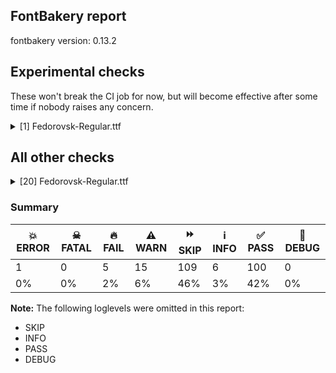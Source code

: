## FontBakery report

fontbakery version: 0.13.2





## Experimental checks

These won't break the CI job for now, but will become effective after some time if nobody raises any concern.


<details><summary>[1] Fedorovsk-Regular.ttf</summary>
<div>
<details>
    <summary>🔥 <b>FAIL</b> Check base characters have non-zero advance width. <a href="https://fontbakery.readthedocs.io/en/stable/fontbakery/checks/universal.html#base-has-width">base_has_width</a></summary>
    <div>







* 🔥 **FAIL** <p>The following glyphs had zero advance width:
- uni04860300 (U+E003)</p>
<pre><code>- uni04860301 (U+E001)

- uni04860311 (U+E005)

- uni20DD (U+20DD)

- uni2DE00487 (U+F4E0)

- uni2DE10487 (U+F4E1)

- uni2DE20487 (U+F4E2)

- uni2DE60487 (U+F4E6)

- uni2DE70487 (U+F4E7)

- uni2DE90487 (U+F4E9)

- uni2DEA0487 (U+F4EA)

- uni2DEB0487 (U+F4EB)

- uni2DEC0487 (U+F4EC)

- uni2DED0487 (U+F4ED)

- uni2DF00487 (U+F4EF)

- uni2DF10487 (U+F4F1)

- uni2DF20487 (U+F4F2)

- uni2DF30487 (U+F4F3)

- uni2DFD0487 (U+F4FD)

- uniA671 (U+A671)
</code></pre>
 [code: zero-width-bases]



</div>
</details>
</div>
</details>




## All other checks



<details><summary>[20] Fedorovsk-Regular.ttf</summary>
<div>
<details>
    <summary>💥 <b>ERROR</b> Familyname must be unique according to namecheck.fontdata.com <a href="https://fontbakery.readthedocs.io/en/stable/fontbakery/checks/universal.html#fontdata-namecheck">fontdata_namecheck</a></summary>
    <div>







* 💥 **ERROR** <p>Failed to access: <a href="https://namecheck.fontdata.com/api/?q=Fedorovsk">https://namecheck.fontdata.com/api/?q=Fedorovsk</a>.
This check relies on the external service <a href="http://namecheck.fontdata.com">http://namecheck.fontdata.com</a> via the internet. While the service cannot be reached or does not respond this check is broken.</p>
<pre><code>	You can exclude this check with the command line option:
	-x fontdata_namecheck

	Or you can wait until the service is available again.
	If the problem persists please report this issue at: https://github.com/fonttools/fontbakery/issues

	Original error message:
	&lt;class 'requests.exceptions.ConnectionError'&gt;
</code></pre>
 [code: namecheck-service]



</div>
</details>

<details>
    <summary>🔥 <b>FAIL</b> Checking OS/2 usWinAscent & usWinDescent. <a href="https://fontbakery.readthedocs.io/en/stable/fontbakery/checks/universal.html#family-win-ascent-and-descent">family/win_ascent_and_descent</a></summary>
    <div>







* 🔥 **FAIL** <p>OS/2.usWinAscent value should be equal or greater than 1115, but got 1055 instead</p>
 [code: ascent]



* 🔥 **FAIL** <p>OS/2.usWinDescent value should be equal or greater than 517, but got 385 instead</p>
 [code: descent]



</div>
</details>

<details>
    <summary>🔥 <b>FAIL</b> Shapes languages in all GF glyphsets. <a href="https://fontbakery.readthedocs.io/en/stable/fontbakery/checks/googlefonts.html#googlefonts-glyphsets-shape-languages">googlefonts/glyphsets/shape_languages</a></summary>
    <div>







* 🔥 **FAIL** <p>GF_Phonetics_SinoExt glyphset:</p>
<table>
<thead>
<tr>
<th align="left">FAIL messages</th>
<th align="left">Languages</th>
</tr>
</thead>
<tbody>
<tr>
<td align="left">Mandatory orthography codepoints:</td>
<td align="left"></td>
</tr>
<tr>
<td align="left">The following base characters are missing from the font: Ꙃ, ꙃ, Ҁ, ҁ</td>
<td align="left">cu_Cyrl (Church Slavic)</td>
</tr>
</tbody>
</table>
 [code: failed-language-shaping]



</div>
</details>

<details>
    <summary>🔥 <b>FAIL</b> Check copyright namerecords match license file. <a href="https://fontbakery.readthedocs.io/en/stable/fontbakery/checks/googlefonts.html#googlefonts-name-license">googlefonts/name/license</a></summary>
    <div>







* 🔥 **FAIL** <p>Font lacks NameID 13 (LICENSE DESCRIPTION). A proper licensing entry must be set.</p>
 [code: missing]



</div>
</details>

<details>
    <summary>🔥 <b>FAIL</b> Check Google Fonts glyph coverage. <a href="https://fontbakery.readthedocs.io/en/stable/fontbakery/checks/googlefonts.html#googlefonts-glyph-coverage">googlefonts/glyph_coverage</a></summary>
    <div>







* 🔥 **FAIL** <p>Missing required codepoints:</p>
<pre><code>- 0x00A1 (INVERTED EXCLAMATION MARK)


- 0x00A2 (CENT SIGN)


- 0x00A3 (POUND SIGN)


- 0x00A5 (YEN SIGN)


- 0x00A8 (DIAERESIS)


- 0x00A9 (COPYRIGHT SIGN)


- 0x00AA (FEMININE ORDINAL INDICATOR)


- 0x00AE (REGISTERED SIGN)


- 0x00AF (MACRON)


- 0x00B8 (CEDILLA)


- 0x00BA (MASCULINE ORDINAL INDICATOR)


- 0x00BF (INVERTED QUESTION MARK)


- 0x00C1 (LATIN CAPITAL LETTER A WITH ACUTE)


- 0x00C2 (LATIN CAPITAL LETTER A WITH CIRCUMFLEX)


- 0x00C3 (LATIN CAPITAL LETTER A WITH TILDE)


- 0x00C4 (LATIN CAPITAL LETTER A WITH DIAERESIS)


- 0x00C5 (LATIN CAPITAL LETTER A WITH RING ABOVE)


- 0x00C6 (LATIN CAPITAL LETTER AE)


- 0x00CC (LATIN CAPITAL LETTER I WITH GRAVE)


- 0x00CD (LATIN CAPITAL LETTER I WITH ACUTE)


- 0x00CE (LATIN CAPITAL LETTER I WITH CIRCUMFLEX)


- 0x00D0 (LATIN CAPITAL LETTER ETH)


- 0x00D2 (LATIN CAPITAL LETTER O WITH GRAVE)


- 0x00D3 (LATIN CAPITAL LETTER O WITH ACUTE)


- 0x00D5 (LATIN CAPITAL LETTER O WITH TILDE)


- 0x00D7 (MULTIPLICATION SIGN)


- 0x00D8 (LATIN CAPITAL LETTER O WITH STROKE)


- 0x00D9 (LATIN CAPITAL LETTER U WITH GRAVE)


- 0x00DA (LATIN CAPITAL LETTER U WITH ACUTE)


- 0x00DB (LATIN CAPITAL LETTER U WITH CIRCUMFLEX)


- 0x00DC (LATIN CAPITAL LETTER U WITH DIAERESIS)


- 0x00DD (LATIN CAPITAL LETTER Y WITH ACUTE)


- 0x00DE (LATIN CAPITAL LETTER THORN)


- 0x00DF (LATIN SMALL LETTER SHARP S)


- 0x00E1 (LATIN SMALL LETTER A WITH ACUTE)


- 0x00E2 (LATIN SMALL LETTER A WITH CIRCUMFLEX)


- 0x00E3 (LATIN SMALL LETTER A WITH TILDE)


- 0x00E4 (LATIN SMALL LETTER A WITH DIAERESIS)


- 0x00E5 (LATIN SMALL LETTER A WITH RING ABOVE)


- 0x00E6 (LATIN SMALL LETTER AE)


- 0x00EC (LATIN SMALL LETTER I WITH GRAVE)


- 0x00ED (LATIN SMALL LETTER I WITH ACUTE)


- 0x00EE (LATIN SMALL LETTER I WITH CIRCUMFLEX)


- 0x00F0 (LATIN SMALL LETTER ETH)


- 0x00F2 (LATIN SMALL LETTER O WITH GRAVE)


- 0x00F3 (LATIN SMALL LETTER O WITH ACUTE)


- 0x00F5 (LATIN SMALL LETTER O WITH TILDE)


- 0x00F7 (DIVISION SIGN)


- 0x00F8 (LATIN SMALL LETTER O WITH STROKE)


- 0x00F9 (LATIN SMALL LETTER U WITH GRAVE)


- 0x00FA (LATIN SMALL LETTER U WITH ACUTE)


- 0x00FB (LATIN SMALL LETTER U WITH CIRCUMFLEX)


- 0x00FC (LATIN SMALL LETTER U WITH DIAERESIS)


- 0x00FD (LATIN SMALL LETTER Y WITH ACUTE)


- 0x00FE (LATIN SMALL LETTER THORN)


- 0x00FF (LATIN SMALL LETTER Y WITH DIAERESIS)


- 0x0100 (LATIN CAPITAL LETTER A WITH MACRON)


- 0x0101 (LATIN SMALL LETTER A WITH MACRON)


- 0x0102 (LATIN CAPITAL LETTER A WITH BREVE)


- 0x0103 (LATIN SMALL LETTER A WITH BREVE)


- 0x0104 (LATIN CAPITAL LETTER A WITH OGONEK)


- 0x0105 (LATIN SMALL LETTER A WITH OGONEK)


- 0x0106 (LATIN CAPITAL LETTER C WITH ACUTE)


- 0x0107 (LATIN SMALL LETTER C WITH ACUTE)


- 0x010A (LATIN CAPITAL LETTER C WITH DOT ABOVE)


- 0x010B (LATIN SMALL LETTER C WITH DOT ABOVE)


- 0x010C (LATIN CAPITAL LETTER C WITH CARON)


- 0x010D (LATIN SMALL LETTER C WITH CARON)


- 0x010E (LATIN CAPITAL LETTER D WITH CARON)


- 0x010F (LATIN SMALL LETTER D WITH CARON)


- 0x0110 (LATIN CAPITAL LETTER D WITH STROKE)


- 0x0111 (LATIN SMALL LETTER D WITH STROKE)


- 0x0112 (LATIN CAPITAL LETTER E WITH MACRON)


- 0x0113 (LATIN SMALL LETTER E WITH MACRON)


- 0x0116 (LATIN CAPITAL LETTER E WITH DOT ABOVE)


- 0x0117 (LATIN SMALL LETTER E WITH DOT ABOVE)


- 0x0118 (LATIN CAPITAL LETTER E WITH OGONEK)


- 0x0119 (LATIN SMALL LETTER E WITH OGONEK)


- 0x011A (LATIN CAPITAL LETTER E WITH CARON)


- 0x011B (LATIN SMALL LETTER E WITH CARON)


- 0x011E (LATIN CAPITAL LETTER G WITH BREVE)


- 0x011F (LATIN SMALL LETTER G WITH BREVE)


- 0x0120 (LATIN CAPITAL LETTER G WITH DOT ABOVE)


- 0x0121 (LATIN SMALL LETTER G WITH DOT ABOVE)


- 0x0122 (LATIN CAPITAL LETTER G WITH CEDILLA)


- 0x0123 (LATIN SMALL LETTER G WITH CEDILLA)


- 0x0126 (LATIN CAPITAL LETTER H WITH STROKE)


- 0x0127 (LATIN SMALL LETTER H WITH STROKE)


- 0x012A (LATIN CAPITAL LETTER I WITH MACRON)


- 0x012B (LATIN SMALL LETTER I WITH MACRON)


- 0x012E (LATIN CAPITAL LETTER I WITH OGONEK)


- 0x012F (LATIN SMALL LETTER I WITH OGONEK)


- 0x0130 (LATIN CAPITAL LETTER I WITH DOT ABOVE)


- 0x0131 (LATIN SMALL LETTER DOTLESS I)


- 0x0136 (LATIN CAPITAL LETTER K WITH CEDILLA)


- 0x0137 (LATIN SMALL LETTER K WITH CEDILLA)


- 0x0139 (LATIN CAPITAL LETTER L WITH ACUTE)


- 0x013A (LATIN SMALL LETTER L WITH ACUTE)


- 0x013B (LATIN CAPITAL LETTER L WITH CEDILLA)


- 0x013C (LATIN SMALL LETTER L WITH CEDILLA)


- 0x013D (LATIN CAPITAL LETTER L WITH CARON)


- 0x013E (LATIN SMALL LETTER L WITH CARON)


- 0x0141 (LATIN CAPITAL LETTER L WITH STROKE)


- 0x0142 (LATIN SMALL LETTER L WITH STROKE)


- 0x0143 (LATIN CAPITAL LETTER N WITH ACUTE)


- 0x0144 (LATIN SMALL LETTER N WITH ACUTE)


- 0x0145 (LATIN CAPITAL LETTER N WITH CEDILLA)


- 0x0146 (LATIN SMALL LETTER N WITH CEDILLA)


- 0x0147 (LATIN CAPITAL LETTER N WITH CARON)


- 0x0148 (LATIN SMALL LETTER N WITH CARON)


- 0x0150 (LATIN CAPITAL LETTER O WITH DOUBLE ACUTE)


- 0x0151 (LATIN SMALL LETTER O WITH DOUBLE ACUTE)


- 0x0152 (LATIN CAPITAL LIGATURE OE)


- 0x0153 (LATIN SMALL LIGATURE OE)


- 0x0154 (LATIN CAPITAL LETTER R WITH ACUTE)


- 0x0155 (LATIN SMALL LETTER R WITH ACUTE)


- 0x0158 (LATIN CAPITAL LETTER R WITH CARON)


- 0x0159 (LATIN SMALL LETTER R WITH CARON)


- 0x015A (LATIN CAPITAL LETTER S WITH ACUTE)


- 0x015B (LATIN SMALL LETTER S WITH ACUTE)


- 0x015E (LATIN CAPITAL LETTER S WITH CEDILLA)


- 0x015F (LATIN SMALL LETTER S WITH CEDILLA)


- 0x0160 (LATIN CAPITAL LETTER S WITH CARON)


- 0x0161 (LATIN SMALL LETTER S WITH CARON)


- 0x0164 (LATIN CAPITAL LETTER T WITH CARON)


- 0x0165 (LATIN SMALL LETTER T WITH CARON)


- 0x016A (LATIN CAPITAL LETTER U WITH MACRON)


- 0x016B (LATIN SMALL LETTER U WITH MACRON)


- 0x016E (LATIN CAPITAL LETTER U WITH RING ABOVE)


- 0x016F (LATIN SMALL LETTER U WITH RING ABOVE)


- 0x0170 (LATIN CAPITAL LETTER U WITH DOUBLE ACUTE)


- 0x0171 (LATIN SMALL LETTER U WITH DOUBLE ACUTE)


- 0x0172 (LATIN CAPITAL LETTER U WITH OGONEK)


- 0x0173 (LATIN SMALL LETTER U WITH OGONEK)


- 0x0174 (LATIN CAPITAL LETTER W WITH CIRCUMFLEX)


- 0x0175 (LATIN SMALL LETTER W WITH CIRCUMFLEX)


- 0x0176 (LATIN CAPITAL LETTER Y WITH CIRCUMFLEX)


- 0x0177 (LATIN SMALL LETTER Y WITH CIRCUMFLEX)


- 0x0178 (LATIN CAPITAL LETTER Y WITH DIAERESIS)


- 0x0179 (LATIN CAPITAL LETTER Z WITH ACUTE)


- 0x017A (LATIN SMALL LETTER Z WITH ACUTE)


- 0x017B (LATIN CAPITAL LETTER Z WITH DOT ABOVE)


- 0x017C (LATIN SMALL LETTER Z WITH DOT ABOVE)


- 0x017D (LATIN CAPITAL LETTER Z WITH CARON)


- 0x017E (LATIN SMALL LETTER Z WITH CARON)


- 0x0218 (LATIN CAPITAL LETTER S WITH COMMA BELOW)


- 0x0219 (LATIN SMALL LETTER S WITH COMMA BELOW)


- 0x021A (LATIN CAPITAL LETTER T WITH COMMA BELOW)


- 0x021B (LATIN SMALL LETTER T WITH COMMA BELOW)


- 0x0237 (LATIN SMALL LETTER DOTLESS J)


- 0x02C6 (MODIFIER LETTER CIRCUMFLEX ACCENT)


- 0x02C7 (CARON)


- 0x02D8 (BREVE)


- 0x02D9 (DOT ABOVE)


- 0x02DA (RING ABOVE)


- 0x02DB (OGONEK)


- 0x02DC (SMALL TILDE)


- 0x02DD (DOUBLE ACUTE ACCENT)


- 0x0304 (COMBINING MACRON)


- 0x030A (COMBINING RING ABOVE)


- 0x030C (COMBINING CARON)


- 0x0326 (COMBINING COMMA BELOW)


- 0x0328 (COMBINING OGONEK)


- 0x1E80 (LATIN CAPITAL LETTER W WITH GRAVE)


- 0x1E81 (LATIN SMALL LETTER W WITH GRAVE)


- 0x1E82 (LATIN CAPITAL LETTER W WITH ACUTE)


- 0x1E83 (LATIN SMALL LETTER W WITH ACUTE)


- 0x1E84 (LATIN CAPITAL LETTER W WITH DIAERESIS)


- 0x1E85 (LATIN SMALL LETTER W WITH DIAERESIS)


- 0x1E9E (LATIN CAPITAL LETTER SHARP S)


- 0x1EF2 (LATIN CAPITAL LETTER Y WITH GRAVE)


- 0x1EF3 (LATIN SMALL LETTER Y WITH GRAVE)


- 0x201A (SINGLE LOW-9 QUOTATION MARK)


- 0x201E (DOUBLE LOW-9 QUOTATION MARK)


- 0x2026 (HORIZONTAL ELLIPSIS)


- 0x2039 (SINGLE LEFT-POINTING ANGLE QUOTATION MARK)


- 0x203A (SINGLE RIGHT-POINTING ANGLE QUOTATION MARK)


- 0x2122 (TRADE MARK SIGN)


- 0x2212 (MINUS SIGN)
</code></pre>
 [code: missing-codepoints]



</div>
</details>

<details>
    <summary>⚠️ <b>WARN</b> Check mark characters are in GDEF mark glyph class. <a href="https://fontbakery.readthedocs.io/en/stable/fontbakery/checks/opentype.html#opentype-gdef-mark-chars">opentype/gdef_mark_chars</a></summary>
    <div>







* ⚠️ **WARN** <p>The following mark characters could be in the GDEF mark glyph class:
uni0303 (U+0303), uniFE00 (U+FE00), uniFE01 (U+FE01), uniFE02 (U+FE02) and uniFE03 (U+FE03)</p>
 [code: mark-chars]



</div>
</details>

<details>
    <summary>⚠️ <b>WARN</b> Check glyphs in mark glyph class are non-spacing. <a href="https://fontbakery.readthedocs.io/en/stable/fontbakery/checks/opentype.html#opentype-gdef-spacing-marks">opentype/gdef_spacing_marks</a></summary>
    <div>







* ⚠️ **WARN** <p>The following glyphs seem to be spacing (because they have width &gt; 0 on the hmtx table) so they may be in the GDEF mark glyph class by mistake, or they should have zero width instead:
uni0488 (U+0488), uni0489 (U+0489), uni2DE3A675 (U+F0023), uni2DE42DF7 (U+F0030), uni2DEEA675 (U+F00AF), uniA670 (U+A670) and uniA672 (U+A672)</p>
 [code: spacing-mark-glyphs]



</div>
</details>

<details>
    <summary>⚠️ <b>WARN</b> Check if each glyph has the recommended amount of contours. <a href="https://fontbakery.readthedocs.io/en/stable/fontbakery/checks/universal.html#contour-count">contour_count</a></summary>
    <div>







* ⚠️ **WARN** <p>This check inspects the glyph outlines and detects the total number of contours in each of them. The expected values are infered from the typical ammounts of contours observed in a large collection of reference font families. The divergences listed below may simply indicate a significantly different design on some of your glyphs. On the other hand, some of these may flag actual bugs in the font such as glyphs mapped to an incorrect codepoint. Please consider reviewing the design and codepoint assignment of these to make sure they are correct.</p>
<p>The following glyphs do not have the recommended number of contours:</p>
<pre><code>- Glyph name: uni002A	Contours detected: 2	Expected: 1 or 4

- Glyph name: uni0435	Contours detected: 1	Expected: 2

- Glyph name: uni0436	Contours detected: 2	Expected: 1

- Glyph name: uni043A	Contours detected: 2	Expected: 1

- Glyph name: uni0450	Contours detected: 2	Expected: 3

- Glyph name: uni0451	Contours detected: 3	Expected: 4

- Glyph name: uni0456	Contours detected: 1	Expected: 2

- Glyph name: uni045C	Contours detected: 3	Expected: 2

- Glyph name: uni046E	Contours detected: 1	Expected: 2

- Glyph name: uni046F	Contours detected: 1	Expected: 2

- Glyph name: uni0473	Contours detected: 2	Expected: 3

- Glyph name: uni25CC	Contours detected: 8	Expected: 16 or 12

- Glyph name: uni0435	Contours detected: 1	Expected: 2

- Glyph name: uni0436	Contours detected: 2	Expected: 1

- Glyph name: uni043A	Contours detected: 2	Expected: 1

- Glyph name: uni0450	Contours detected: 2	Expected: 3

- Glyph name: uni0451	Contours detected: 3	Expected: 4

- Glyph name: uni0456	Contours detected: 1	Expected: 2

- Glyph name: uni045C	Contours detected: 3	Expected: 2

- Glyph name: uni046E	Contours detected: 1	Expected: 2

- Glyph name: uni046F	Contours detected: 1	Expected: 2

- Glyph name: uni0473	Contours detected: 2	Expected: 3

- Glyph name: uni25CC	Contours detected: 8	Expected: 16 or 12
</code></pre>
 [code: contour-count]



</div>
</details>

<details>
    <summary>⚠️ <b>WARN</b> Check math signs have the same width. <a href="https://fontbakery.readthedocs.io/en/stable/fontbakery/checks/universal.html#math-signs-width">math_signs_width</a></summary>
    <div>







* ⚠️ **WARN** <p>The most common width is 887 among a set of 4 math glyphs.
The following math glyphs have a different width, though:</p>
<p>Width = 406:
uni002B</p>
<p>Width = 690:
uni003E, uni003C</p>
<p>Width = 394:
uni003D</p>
<p>Width = 575:
uni00AC</p>
<p>Width = 390:
uni2214, uni2213</p>
 [code: width-outliers]



</div>
</details>

<details>
    <summary>⚠️ <b>WARN</b> Check there are no overlapping path segments <a href="https://fontbakery.readthedocs.io/en/stable/fontbakery/checks/universal.html#overlapping-path-segments">overlapping_path_segments</a></summary>
    <div>







* ⚠️ **WARN** <p>The following glyphs have overlapping path segments:</p>
<pre><code>* uni0026 (U+0026): L&lt;&lt;108.0,487.0&gt;--&lt;108.0,488.0&gt;&gt; has the same coordinates as a previous segment.

* uni0026 (U+0026): B&lt;&lt;108.0,488.0&gt;-&lt;108.0,488.0&gt;-&lt;108.0,488.0&gt;&gt; has the same coordinates as a previous segment.
</code></pre>
 [code: overlapping-path-segments]



</div>
</details>

<details>
    <summary>⚠️ <b>WARN</b> Does the font contain a soft hyphen? <a href="https://fontbakery.readthedocs.io/en/stable/fontbakery/checks/universal.html#soft-hyphen">soft_hyphen</a></summary>
    <div>







* ⚠️ **WARN** <p>This font has a 'Soft Hyphen' character.</p>
 [code: softhyphen]



</div>
</details>

<details>
    <summary>⚠️ <b>WARN</b> Ensure Stylistic Sets have description. <a href="https://fontbakery.readthedocs.io/en/stable/fontbakery/checks/universal.html#stylisticset-description">stylisticset_description</a></summary>
    <div>







* ⚠️ **WARN** <p>The stylistic set ss01 lacks a description string on the 'name' table.</p>
 [code: missing-description]



* ⚠️ **WARN** <p>The stylistic set ss02 lacks a description string on the 'name' table.</p>
 [code: missing-description]



</div>
</details>

<details>
    <summary>⚠️ <b>WARN</b> Validate size, and resolution of article images, and ensure article page has minimum length and includes visual assets. <a href="https://fontbakery.readthedocs.io/en/stable/fontbakery/checks/googlefonts.html#googlefonts-article-images">googlefonts/article/images</a></summary>
    <div>







* ⚠️ **WARN** <p>Family metadata at fonts/ttf does not have an article.</p>
 [code: lacks-article]



</div>
</details>

<details>
    <summary>⚠️ <b>WARN</b> Check for codepoints not covered by METADATA subsets. <a href="https://fontbakery.readthedocs.io/en/stable/fontbakery/checks/googlefonts.html#googlefonts-metadata-unreachable-subsetting">googlefonts/metadata/unreachable_subsetting</a></summary>
    <div>







* ⚠️ **WARN** <p>The following codepoints supported by the font are not covered by
any subsets defined in the font's metadata file, and will never
be served. You can solve this by either manually adding additional
subset declarations to METADATA.pb, or by editing the glyphset
definitions.</p>
<ul>
<li>U+0302 COMBINING CIRCUMFLEX ACCENT: try adding one of: tifinagh, coptic, cherokee, math</li>
<li>U+0306 COMBINING BREVE: try adding one of: tifinagh, old-permic</li>
<li>U+0307 COMBINING DOT ABOVE: try adding one of: tai-le, duployan, math, old-permic, todhri, malayalam, syriac, coptic, hebrew, canadian-aboriginal, tifinagh</li>
<li>U+030B COMBINING DOUBLE ACUTE ACCENT: try adding one of: osage, cherokee</li>
<li>U+030F COMBINING DOUBLE GRAVE ACCENT: not included in any glyphset definition</li>
<li>U+0311 COMBINING INVERTED BREVE: try adding one of: coptic, todhri</li>
<li>U+0327 COMBINING CEDILLA: try adding math</li>
<li>U+033E COMBINING VERTICAL TILDE: not included in any glyphset definition</li>
<li>U+034F COMBINING GRAPHEME JOINER: not included in any glyphset definition</li>
<li>U+0358 COMBINING DOT ABOVE RIGHT: try adding osage</li>
<li>U+10FB GEORGIAN PARAGRAPH SEPARATOR: try adding one of: glagolitic, georgian</li>
<li>U+1DF6 COMBINING KAVYKA ABOVE RIGHT: not included in any glyphset definition</li>
<li>U+1DF7 COMBINING KAVYKA ABOVE LEFT: not included in any glyphset definition</li>
<li>U+1DF8 COMBINING DOT ABOVE LEFT: try adding syriac</li>
<li>U+1DF9 COMBINING WIDE INVERTED BRIDGE BELOW: not included in any glyphset definition</li>
<li>U+2003 EM SPACE: try adding nushu</li>
<li>U+2004 THREE-PER-EM SPACE: try adding symbols2</li>
<li>U+2005 FOUR-PER-EM SPACE: try adding symbols2</li>
<li>U+2006 SIX-PER-EM SPACE: try adding symbols2</li>
<li>U+2008 PUNCTUATION SPACE: try adding symbols2</li>
<li>U+200A HAIR SPACE: try adding symbols2</li>
<li>U+200C ZERO WIDTH NON-JOINER: try adding one of: mandaic, psalter-pahlavi, syloti-nagri, brahmi, sharada, phags-pa, kaithi, sogdian, telugu, newa, bhaiksuki, javanese, new-tai-lue, cham, hatran, myanmar, avestan, saurashtra, zanabazar-square, gunjala-gondi, buhid, takri, khudawadi, malayalam, devanagari, bengali, khmer, lepcha, dogra, gurmukhi, hebrew, balinese, modi, oriya, pahawh-hmong, syriac, kannada, buginese, tai-le, tagbanwa, tagalog, manichaean, batak, kayah-li, thaana, khojki, mongolian, tibetan, rejang, kharoshthi, gujarati, tifinagh, thai, siddham, tai-viet, limbu, tirhuta, arabic, yi, sundanese, duployan, lao, meetei-mayek, tai-tham, chakma, tamil, hanunoo, nko, warang-citi, masaram-gondi, sinhala, grantha, mahajani, hanifi-rohingya</li>
<li>U+200D ZERO WIDTH JOINER: try adding one of: mandaic, psalter-pahlavi, syloti-nagri, brahmi, sharada, phags-pa, kaithi, sogdian, telugu, newa, bhaiksuki, javanese, new-tai-lue, cham, myanmar, avestan, saurashtra, zanabazar-square, gunjala-gondi, buhid, takri, khudawadi, malayalam, devanagari, bengali, khmer, lepcha, dogra, gurmukhi, hebrew, balinese, modi, oriya, pahawh-hmong, syriac, kannada, buginese, tai-le, tagbanwa, tagalog, manichaean, batak, kayah-li, thaana, khojki, mongolian, tibetan, rejang, kharoshthi, gujarati, tifinagh, thai, siddham, tai-viet, limbu, tirhuta, arabic, yi, sundanese, duployan, lao, meetei-mayek, tai-tham, chakma, tamil, old-hungarian, hanunoo, nko, warang-citi, masaram-gondi, sinhala, grantha, mahajani, hanifi-rohingya</li>
<li>U+200E LEFT-TO-RIGHT MARK: try adding one of: arabic, phags-pa, thaana, syriac, nko, hebrew</li>
<li>U+200F RIGHT-TO-LEFT MARK: try adding one of: phags-pa, thaana, syriac, nko, hebrew</li>
<li>U+2011 NON-BREAKING HYPHEN: try adding one of: syloti-nagri, yi, arabic</li>
<li>U+2027 HYPHENATION POINT: not included in any glyphset definition</li>
<li>U+202F NARROW NO-BREAK SPACE: try adding one of: mongolian, yi, phags-pa</li>
<li>U+203B REFERENCE MARK: not included in any glyphset definition</li>
<li>U+2052 COMMERCIAL MINUS SIGN: not included in any glyphset definition</li>
<li>U+2053 SWUNG DASH: try adding coptic</li>
<li>U+2056 THREE DOT PUNCTUATION: try adding coptic</li>
<li>U+2058 FOUR DOT PUNCTUATION: try adding coptic</li>
<li>U+2059 FIVE DOT PUNCTUATION: try adding coptic</li>
<li>U+205C DOTTED CROSS: not included in any glyphset definition</li>
<li>U+205D TRICOLON: try adding one of: old-hungarian, carian, meroitic-hieroglyphs, meroitic</li>
<li>U+205E VERTICAL FOUR DOTS: try adding old-hungarian</li>
<li>U+20DD COMBINING ENCLOSING CIRCLE: try adding symbols</li>
<li>U+2213 MINUS-OR-PLUS SIGN: try adding math</li>
<li>U+2214 DOT PLUS: try adding math</li>
<li>U+2219 BULLET OPERATOR: try adding one of: tai-tham, symbols, yi, math</li>
<li>U+223B HOMOTHETIC: try adding math</li>
<li>U+223C TILDE OPERATOR: try adding math</li>
<li>U+223D REVERSED TILDE: try adding math</li>
<li>U+2241 NOT TILDE: try adding math</li>
<li>U+25CC DOTTED CIRCLE: try adding one of: phags-pa, elbasan, newa, bhaiksuki, new-tai-lue, malayalam, devanagari, wancho, lepcha, hebrew, oriya, pahawh-hmong, tagbanwa, batak, thaana, bassa-vah, coptic, kharoshthi, tifinagh, symbols, math, lao, tai-tham, chakma, canadian-aboriginal, grantha, syloti-nagri, sogdian, kaithi, caucasian-albanian, telugu, cham, myanmar, gunjala-gondi, khudawadi, syriac, tai-le, manichaean, gujarati, thai, tai-viet, meetei-mayek, masaram-gondi, hanifi-rohingya, mandaic, brahmi, adlam, javanese, mende-kikakui, zanabazar-square, soyombo, buhid, khmer, bengali, dogra, kannada, buginese, miao, music, kayah-li, siddham, limbu, tirhuta, yi, duployan, ahom, hanunoo, nko, warang-citi, psalter-pahlavi, sharada, osage, armenian, saurashtra, old-permic, takri, modi, balinese, tagalog, khojki, mongolian, tibetan, rejang, sundanese, tamil, marchen, sinhala, mahajani, gurmukhi</li>
<li>U+2626 ORTHODOX CROSS: try adding symbols</li>
<li>U+271A HEAVY GREEK CROSS: try adding symbols</li>
<li>U+2720 MALTESE CROSS: try adding symbols</li>
<li>U+2734 EIGHT POINTED BLACK STAR: try adding symbols</li>
<li>U+29DF DOUBLE-ENDED MULTIMAP: try adding math</li>
<li>U+2E2A TWO DOTS OVER ONE DOT PUNCTUATION: not included in any glyphset definition</li>
<li>U+2E2B ONE DOT OVER TWO DOTS PUNCTUATION: not included in any glyphset definition</li>
<li>U+2E2C SQUARED FOUR DOT PUNCTUATION: not included in any glyphset definition</li>
<li>U+2E2D FIVE DOT MARK: not included in any glyphset definition</li>
<li>U+2E2F VERTICAL TILDE: not included in any glyphset definition</li>
<li>U+2E34 RAISED COMMA: try adding coptic</li>
<li>U+2E43 DASH WITH LEFT UPTURN: try adding glagolitic</li>
<li>U+2E45 INVERTED LOW KAVYKA: not included in any glyphset definition</li>
<li>U+2E46 INVERTED LOW KAVYKA WITH KAVYKA ABOVE: not included in any glyphset definition</li>
<li>U+2E47 LOW KAVYKA: not included in any glyphset definition</li>
<li>U+2E48 LOW KAVYKA WITH DOT: not included in any glyphset definition</li>
<li>U+2E49 DOUBLE STACKED COMMA: not included in any glyphset definition</li>
<li>U+E001 : not included in any glyphset definition</li>
<li>U+E003 : not included in any glyphset definition</li>
<li>U+E005 : not included in any glyphset definition</li>
<li>U+E0E0 : not included in any glyphset definition</li>
<li>U+E0E1 : not included in any glyphset definition</li>
<li>U+E0E2 : not included in any glyphset definition</li>
<li>U+E0E3 : not included in any glyphset definition</li>
<li>U+E0E4 : not included in any glyphset definition</li>
<li>U+E0E5 : not included in any glyphset definition</li>
<li>U+E0E6 : not included in any glyphset definition</li>
<li>U+E0E7 : not included in any glyphset definition</li>
<li>U+E0E8 : not included in any glyphset definition</li>
<li>U+E0E9 : not included in any glyphset definition</li>
<li>U+E0EA : not included in any glyphset definition</li>
<li>U+E0EB : not included in any glyphset definition</li>
<li>U+E0EC : not included in any glyphset definition</li>
<li>U+E0ED : not included in any glyphset definition</li>
<li>U+E0EE : not included in any glyphset definition</li>
<li>U+E0EF : not included in any glyphset definition</li>
<li>U+E16E : not included in any glyphset definition</li>
<li>U+E1A5 : not included in any glyphset definition</li>
<li>U+E3F0 : not included in any glyphset definition</li>
<li>U+E3F1 : not included in any glyphset definition</li>
<li>U+E407 : not included in any glyphset definition</li>
<li>U+E540 : not included in any glyphset definition</li>
<li>U+E5B1 : not included in any glyphset definition</li>
<li>U+E5D0 : not included in any glyphset definition</li>
<li>U+E5D1 : not included in any glyphset definition</li>
<li>U+E5D2 : not included in any glyphset definition</li>
<li>U+E5D3 : not included in any glyphset definition</li>
<li>U+E5D6 : not included in any glyphset definition</li>
<li>U+E5D7 : not included in any glyphset definition</li>
<li>U+E5D8 : not included in any glyphset definition</li>
<li>U+E612 : not included in any glyphset definition</li>
<li>U+E613 : not included in any glyphset definition</li>
<li>U+E714 : not included in any glyphset definition</li>
<li>U+E715 : not included in any glyphset definition</li>
<li>U+E7B4 : not included in any glyphset definition</li>
<li>U+E800 : not included in any glyphset definition</li>
<li>U+E8E0 : not included in any glyphset definition</li>
<li>U+E8E1 : not included in any glyphset definition</li>
<li>U+E8E2 : not included in any glyphset definition</li>
<li>U+E8E3 : not included in any glyphset definition</li>
<li>U+E8E4 : not included in any glyphset definition</li>
<li>U+E8E5 : not included in any glyphset definition</li>
<li>U+E8E6 : not included in any glyphset definition</li>
<li>U+E8E7 : not included in any glyphset definition</li>
<li>U+E8E8 : not included in any glyphset definition</li>
<li>U+E8E9 : not included in any glyphset definition</li>
<li>U+E8EA : not included in any glyphset definition</li>
<li>U+E8EB : not included in any glyphset definition</li>
<li>U+E8EC : not included in any glyphset definition</li>
<li>U+E8ED : not included in any glyphset definition</li>
<li>U+E8EE : not included in any glyphset definition</li>
<li>U+E8EF : not included in any glyphset definition</li>
<li>U+E8F0 : not included in any glyphset definition</li>
<li>U+E900 : not included in any glyphset definition</li>
<li>U+E901 : not included in any glyphset definition</li>
<li>U+E902 : not included in any glyphset definition</li>
<li>U+E903 : not included in any glyphset definition</li>
<li>U+E904 : not included in any glyphset definition</li>
<li>U+E905 : not included in any glyphset definition</li>
<li>U+E906 : not included in any glyphset definition</li>
<li>U+E907 : not included in any glyphset definition</li>
<li>U+E909 : not included in any glyphset definition</li>
<li>U+E90A : not included in any glyphset definition</li>
<li>U+E90B : not included in any glyphset definition</li>
<li>U+E90C : not included in any glyphset definition</li>
<li>U+E90D : not included in any glyphset definition</li>
<li>U+E92A : not included in any glyphset definition</li>
<li>U+E92B : not included in any glyphset definition</li>
<li>U+E930 : not included in any glyphset definition</li>
<li>U+E931 : not included in any glyphset definition</li>
<li>U+EC45 : not included in any glyphset definition</li>
<li>U+EC46 : not included in any glyphset definition</li>
<li>U+EC47 : not included in any glyphset definition</li>
<li>U+EC48 : not included in any glyphset definition</li>
<li>U+EC49 : not included in any glyphset definition</li>
<li>U+EC4A : not included in any glyphset definition</li>
<li>U+EC4B : not included in any glyphset definition</li>
<li>U+EC50 : not included in any glyphset definition</li>
<li>U+F4E0 : not included in any glyphset definition</li>
<li>U+F4E1 : not included in any glyphset definition</li>
<li>U+F4E2 : not included in any glyphset definition</li>
<li>U+F4E6 : not included in any glyphset definition</li>
<li>U+F4E7 : not included in any glyphset definition</li>
<li>U+F4E9 : not included in any glyphset definition</li>
<li>U+F4EA : not included in any glyphset definition</li>
<li>U+F4EB : not included in any glyphset definition</li>
<li>U+F4EC : not included in any glyphset definition</li>
<li>U+F4ED : not included in any glyphset definition</li>
<li>U+F4EF : not included in any glyphset definition</li>
<li>U+F4F1 : not included in any glyphset definition</li>
<li>U+F4F2 : not included in any glyphset definition</li>
<li>U+F4F3 : not included in any glyphset definition</li>
<li>U+F4FD : not included in any glyphset definition</li>
<li>U+FE00 VARIATION SELECTOR-1: try adding one of: manichaean, yi, phags-pa</li>
<li>U+FE01 VARIATION SELECTOR-2: not included in any glyphset definition</li>
<li>U+FE02 VARIATION SELECTOR-3: not included in any glyphset definition</li>
<li>U+FE03 VARIATION SELECTOR-4: not included in any glyphset definition</li>
<li>U+FE26 COMBINING CONJOINING MACRON: try adding one of: coptic, caucasian-albanian</li>
<li>U+1F540 CIRCLED CROSS POMMEE: try adding symbols</li>
<li>U+1F541 CROSS POMMEE WITH HALF-CIRCLE BELOW: try adding symbols</li>
<li>U+1F542 CROSS POMMEE: try adding symbols</li>
<li>U+1F543 NOTCHED LEFT SEMICIRCLE WITH THREE DOTS: try adding symbols</li>
<li>U+1F544 NOTCHED RIGHT SEMICIRCLE WITH THREE DOTS: try adding symbols</li>
<li>U+1F545 SYMBOL FOR MARKS CHAPTER: try adding symbols</li>
<li>U+1F908 DOWNWARD FACING HOOK: try adding symbols</li>
<li>U+1F909 DOWNWARD FACING NOTCHED HOOK: try adding symbols</li>
<li>U+1F90A DOWNWARD FACING HOOK WITH DOT: try adding symbols</li>
<li>U+1F90B DOWNWARD FACING NOTCHED HOOK WITH DOT: try adding symbols</li>
<li>U+F0023 : not included in any glyphset definition</li>
<li>U+F0030 : not included in any glyphset definition</li>
<li>U+F00AF : not included in any glyphset definition</li>
</ul>
<p>Or you can add the above codepoints to one of the subsets supported by the font: <code>cyrillic</code>, <code>cyrillic-ext</code>, <code>latin</code>, <code>latin-ext</code></p>
 [code: unreachable-subsetting]



</div>
</details>

<details>
    <summary>⚠️ <b>WARN</b> Ensure soft_dotted characters lose their dot when combined with marks that replace the dot. <a href="https://fontbakery.readthedocs.io/en/stable/fontbakery/checks/universal.html#soft-dotted">soft_dotted</a></summary>
    <div>







* ⚠️ **WARN** <p>The dot of soft dotted characters used in orthographies <em>must</em> disappear in the following strings: i̋ j̀ j́ j̃ j̈ j̑ і́</p>
<p>The dot of soft dotted characters <em>should</em> disappear in other cases, for example: ì í î ĩ ĭ i̇ ȉ ȋ i̾ i҃ i҄ i҅ i҆ i҇ iⷠ iⷡ iⷢ iⷣ iⷤ iⷥ</p>
 [code: soft-dotted]



</div>
</details>

<details>
    <summary>⚠️ <b>WARN</b> Do any segments have colinear vectors? <a href="https://fontbakery.readthedocs.io/en/stable/fontbakery/checks/universal.html#outline-colinear-vectors">outline_colinear_vectors</a></summary>
    <div>







* ⚠️ **WARN** <p>The following glyphs have colinear vectors:</p>
<pre><code>* u1f545.alt1 (U+E5D0): L&lt;&lt;510.0,802.0&gt;--&lt;485.0,778.0&gt;&gt; -&gt; L&lt;&lt;485.0,778.0&gt;--&lt;465.0,761.0&gt;&gt;

* u1f545.alt2 (U+E5D1): L&lt;&lt;269.0,462.0&gt;--&lt;271.0,653.0&gt;&gt; -&gt; L&lt;&lt;271.0,653.0&gt;--&lt;271.0,659.0&gt;&gt;

* uni005A (U+005A): L&lt;&lt;187.0,38.0&gt;--&lt;189.0,38.0&gt;&gt; -&gt; L&lt;&lt;189.0,38.0&gt;--&lt;382.0,42.0&gt;&gt;

* uni0414 (U+0414): L&lt;&lt;365.0,-35.0&gt;--&lt;353.0,9.0&gt;&gt; -&gt; L&lt;&lt;353.0,9.0&gt;--&lt;341.0,59.0&gt;&gt;

* uni0458 (U+0458): L&lt;&lt;-45.0,-248.0&gt;--&lt;-89.0,-244.0&gt;&gt; -&gt; L&lt;&lt;-89.0,-244.0&gt;--&lt;-100.0,-244.0&gt;&gt;

* uni0458 (U+0458): L&lt;&lt;122.0,388.0&gt;--&lt;148.0,388.0&gt;&gt; -&gt; L&lt;&lt;148.0,388.0&gt;--&lt;191.0,390.0&gt;&gt;

* uni0458 (U+0458): L&lt;&lt;148.0,388.0&gt;--&lt;191.0,390.0&gt;&gt; -&gt; L&lt;&lt;191.0,390.0&gt;--&lt;202.0,390.0&gt;&gt;

* uni0458 (U+0458): L&lt;&lt;43.0,-258.0&gt;--&lt;-45.0,-248.0&gt;&gt; -&gt; L&lt;&lt;-45.0,-248.0&gt;--&lt;-89.0,-244.0&gt;&gt;

* uni045F (U+045F): L&lt;&lt;287.0,175.0&gt;--&lt;288.0,194.0&gt;&gt; -&gt; L&lt;&lt;288.0,194.0&gt;--&lt;288.0,259.0&gt;&gt;

* uni0471 (U+0471): L&lt;&lt;216.0,-306.0&gt;--&lt;216.0,-150.0&gt;&gt; -&gt; L&lt;&lt;216.0,-150.0&gt;--&lt;222.0,15.0&gt;&gt;

* uni0471 (U+0471): L&lt;&lt;287.0,14.0&gt;--&lt;284.0,-164.0&gt;&gt; -&gt; L&lt;&lt;284.0,-164.0&gt;--&lt;280.0,-245.0&gt;&gt;

* uni0471.short (U+E0ED): L&lt;&lt;216.0,-306.0&gt;--&lt;216.0,-150.0&gt;&gt; -&gt; L&lt;&lt;216.0,-150.0&gt;--&lt;222.0,15.0&gt;&gt;

* uni0471.short (U+E0ED): L&lt;&lt;287.0,14.0&gt;--&lt;284.0,-164.0&gt;&gt; -&gt; L&lt;&lt;284.0,-164.0&gt;--&lt;280.0,-245.0&gt;&gt;

* uni0491.alt (U+E16E): L&lt;&lt;173.0,585.0&gt;--&lt;261.0,575.0&gt;&gt; -&gt; L&lt;&lt;261.0,575.0&gt;--&lt;305.0,571.0&gt;&gt;

* uni0491.alt (U+E16E): L&lt;&lt;261.0,575.0&gt;--&lt;305.0,571.0&gt;&gt; -&gt; L&lt;&lt;305.0,571.0&gt;--&lt;316.0,571.0&gt;&gt;

* uni0491.alt (U+E16E): L&lt;&lt;94.0,-61.0&gt;--&lt;93.0,-61.0&gt;&gt; -&gt; L&lt;&lt;93.0,-61.0&gt;--&lt;68.0,-60.0&gt;&gt;

* uni1C86 (U+1C86): L&lt;&lt;-202.0,553.0&gt;--&lt;-226.0,557.0&gt;&gt; -&gt; L&lt;&lt;-226.0,557.0&gt;--&lt;-245.0,562.0&gt;&gt;

* uni2DE4 (U+2DE4): L&lt;&lt;-84.0,672.0&gt;--&lt;-100.0,676.0&gt;&gt; -&gt; L&lt;&lt;-100.0,676.0&gt;--&lt;-134.0,686.0&gt;&gt;

* uni2DE42DF7 (U+F0030): L&lt;&lt;-16.0,598.0&gt;--&lt;0.0,606.0&gt;&gt; -&gt; L&lt;&lt;0.0,606.0&gt;--&lt;13.0,614.0&gt;&gt;

* uni2DF7 (U+2DF7): L&lt;&lt;-91.0,527.0&gt;--&lt;-77.0,536.0&gt;&gt; -&gt; L&lt;&lt;-77.0,536.0&gt;--&lt;-67.0,543.0&gt;&gt;

* uniA641.trunc (U+E0E0): L&lt;&lt;276.0,302.0&gt;--&lt;297.0,311.0&gt;&gt; -&gt; L&lt;&lt;297.0,311.0&gt;--&lt;313.0,319.0&gt;&gt;

* uniFE2E (U+FE2E): L&lt;&lt;-155.0,723.0&gt;--&lt;-151.0,698.0&gt;&gt; -&gt; L&lt;&lt;-151.0,698.0&gt;--&lt;-147.0,672.0&gt;&gt;

* uniFE2F (U+FE2F): L&lt;&lt;-398.0,662.0&gt;--&lt;-397.0,682.0&gt;&gt; -&gt; L&lt;&lt;-397.0,682.0&gt;--&lt;-397.0,713.0&gt;&gt;
</code></pre>
 [code: found-colinear-vectors]



</div>
</details>

<details>
    <summary>⚠️ <b>WARN</b> Do outlines contain any jaggy segments? <a href="https://fontbakery.readthedocs.io/en/stable/fontbakery/checks/universal.html#outline-jaggy-segments">outline_jaggy_segments</a></summary>
    <div>







* ⚠️ **WARN** <p>The following glyphs have jaggy segments:</p>
<pre><code>* uni0405 (U+0405): B&lt;&lt;563.5,165.0&gt;-&lt;560.0,188.0&gt;-&lt;551.0,202.0&gt;&gt;/B&lt;&lt;551.0,202.0&gt;-&lt;552.0,200.0&gt;-&lt;551.5,200.5&gt;&gt; = 6.170175095029526

* uni1C84 (U+1C84): B&lt;&lt;215.5,16.5&gt;-&lt;220.0,5.0&gt;-&lt;224.0,0.0&gt;&gt;/B&lt;&lt;224.0,0.0&gt;-&lt;219.0,4.0&gt;-&lt;203.0,4.0&gt;&gt; = 12.680383491819796
</code></pre>
 [code: found-jaggy-segments]



</div>
</details>

<details>
    <summary>⚠️ <b>WARN</b> Do outlines contain any semi-vertical or semi-horizontal lines? <a href="https://fontbakery.readthedocs.io/en/stable/fontbakery/checks/universal.html#outline-semi-vertical">outline_semi_vertical</a></summary>
    <div>







* ⚠️ **WARN** <p>The following glyphs have semi-vertical/semi-horizontal lines:</p>
<pre><code>* u1f545.alt2 (U+E5D1): L&lt;&lt;172.0,761.0&gt;--&lt;173.0,450.0&gt;&gt;

* u1f545.alt2 (U+E5D1): L&lt;&lt;173.0,404.0&gt;--&lt;175.0,0.0&gt;&gt;

* u1f545.alt2 (U+E5D1): L&lt;&lt;690.0,761.0&gt;--&lt;691.0,438.0&gt;&gt;

* u1f545.alt2 (U+E5D1): L&lt;&lt;691.0,341.0&gt;--&lt;692.0,0.0&gt;&gt;

* uni004E (U+004E): L&lt;&lt;556.0,185.0&gt;--&lt;554.0,514.0&gt;&gt;

* uni0054 (U+0054): L&lt;&lt;350.0,504.0&gt;--&lt;352.0,124.0&gt;&gt;

* uni0065 (U+0065): L&lt;&lt;385.0,256.0&gt;--&lt;119.0,258.0&gt;&gt;

* uni00D1 (U+00D1): L&lt;&lt;556.0,185.0&gt;--&lt;554.0,514.0&gt;&gt;

* uni00E8 (U+00E8): L&lt;&lt;385.0,256.0&gt;--&lt;119.0,258.0&gt;&gt;

* uni00E9 (U+00E9): L&lt;&lt;385.0,256.0&gt;--&lt;119.0,258.0&gt;&gt;

* uni00EA (U+00EA): L&lt;&lt;385.0,256.0&gt;--&lt;119.0,258.0&gt;&gt;

* uni00EB (U+00EB): L&lt;&lt;385.0,256.0&gt;--&lt;119.0,258.0&gt;&gt;
</code></pre>
 [code: found-semi-vertical]



</div>
</details>

<details>
    <summary>⚠️ <b>WARN</b> Ensure fonts have ScriptLangTags declared on the 'meta' table. <a href="https://fontbakery.readthedocs.io/en/stable/fontbakery/checks/googlefonts.html#googlefonts-meta-script-lang-tags">googlefonts/meta/script_lang_tags</a></summary>
    <div>







* ⚠️ **WARN** <p>This font file does not have a 'meta' table.</p>
 [code: lacks-meta-table]



</div>
</details>

<details>
    <summary>⚠️ <b>WARN</b> Checking OS/2 achVendID. <a href="https://fontbakery.readthedocs.io/en/stable/fontbakery/checks/googlefonts.html#googlefonts-vendor-id">googlefonts/vendor_id</a></summary>
    <div>







* ⚠️ **WARN** <p>OS/2 VendorID is 'PfEd', a font editor default. If you registered it recently, then it's safe to ignore this warning message. Otherwise, you should set it to your own unique 4 character code, and register it with Microsoft at <a href="https://www.microsoft.com/typography/links/vendorlist.aspx">https://www.microsoft.com/typography/links/vendorlist.aspx</a></p>
 [code: bad]



</div>
</details>
</div>
</details>




### Summary

| 💥 ERROR | ☠ FATAL | 🔥 FAIL | ⚠️ WARN | ⏩ SKIP | ℹ️ INFO | ✅ PASS | 🔎 DEBUG | 
| ---|---|---|---|---|---|---|---|
| 1 | 0 | 5 | 15 | 109 | 6 | 100 | 0 | 
| 0% | 0% | 2% | 6% | 46% | 3% | 42% | 0% | 



**Note:** The following loglevels were omitted in this report:


* SKIP
* INFO
* PASS
* DEBUG
